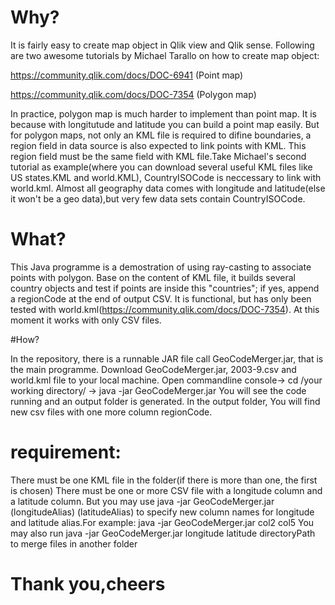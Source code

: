# Why?
It is fairly easy to create map object in Qlik view and Qlik sense. Following are two awesome tutorials by Michael Tarallo on how to create map object:

https://community.qlik.com/docs/DOC-6941 (Point map)

https://community.qlik.com/docs/DOC-7354 (Polygon map)

In practice, polygon map is much harder to implement than point map. It is because with longitutude and latitude you can build a point map easily. But for polygon maps, not only an KML file is required to difine boundaries, a region field in data source is also expected to link points with KML. This region field must be the same field with KML file.Take Michael's second tutorial as example(where you can download several useful KML files like US states.KML and world.KML), CountryISOCode is neccessary to link with world.kml. 
Almost all geography data comes with longitude and latitude(else it won't be a geo data),but very few data sets contain CountryISOCode.

# What?

This Java programme is a demostration of using ray-casting to associate points with polygon. Base on the content of KML file, it builds several country objects and test if points are inside this "countries"; if yes, append a regionCode at the end of output CSV. It is functional, but has only been tested with world.kml(https://community.qlik.com/docs/DOC-7354). 
At this moment it works with only CSV files.

#How?

In the repository, there is a runnable JAR file call GeoCodeMerger.jar, that is the main programme.
Download GeoCodeMerger.jar, 2003-9.csv and world.kml file to your local machine. Open commandline console-> cd /your working directory/ -> java -jar GeoCodeMerger.jar You will see the code running and an output folder is generated. In the output folder, You will find new csv files with one more column regionCode.

# requirement:
There must be one KML file in the folder(if there is more than one, the first is chosen) 
There must be one or more CSV file with a longitude column and a latitude column.
But you may use java -jar GeoCodeMerger.jar (longitudeAlias) (latitudeAlias) to specify new column names for longitude and latitude alias.For example:
java -jar GeoCodeMerger.jar col2 col5
You may also run 
java -jar GeoCodeMerger.jar longitude latitude directoryPath
to merge files in another folder

# Thank you,cheers
